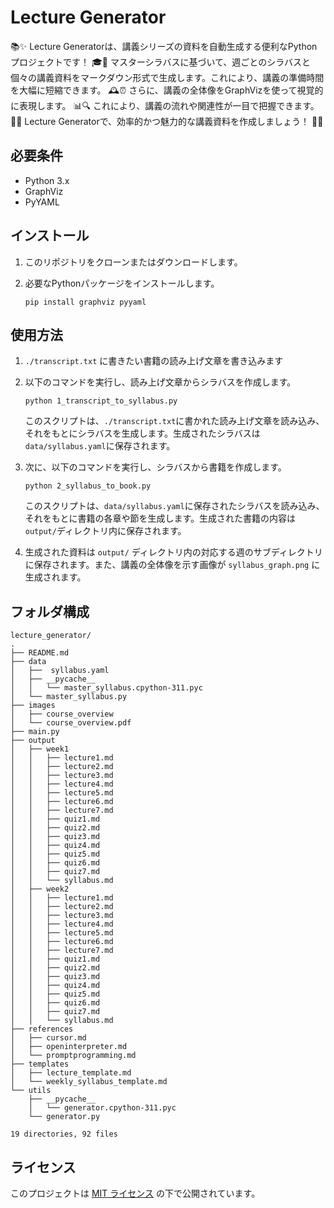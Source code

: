 # Lecture Generator

📚✨ Lecture Generatorは、講義シリーズの資料を自動生成する便利なPythonプロジェクトです！ 🎓📝 マスターシラバスに基づいて、週ごとのシラバスと個々の講義資料をマークダウン形式で生成します。これにより、講義の準備時間を大幅に短縮できます。 🕰️⏰ さらに、講義の全体像をGraphVizを使って視覚的に表現します。 📊🔍 これにより、講義の流れや関連性が一目で把握できます。 🌿🔗 Lecture Generatorで、効率的かつ魅力的な講義資料を作成しましょう！ 💪😊

## 必要条件

- Python 3.x
- GraphViz
- PyYAML

## インストール

1. このリポジトリをクローンまたはダウンロードします。

2. 必要なPythonパッケージをインストールします。
   ```
   pip install graphviz pyyaml
   ```

## 使用方法

1. `./transcript.txt` に書きたい書籍の読み上げ文章を書き込みます
2. 以下のコマンドを実行し、読み上げ文章からシラバスを作成します。
   ```
   python 1_transcript_to_syllabus.py
   ```
   このスクリプトは、`./transcript.txt`に書かれた読み上げ文章を読み込み、それをもとにシラバスを生成します。生成されたシラバスは`data/syllabus.yaml`に保存されます。

3. 次に、以下のコマンドを実行し、シラバスから書籍を作成します。
   ```
   python 2_syllabus_to_book.py
   ```
   このスクリプトは、`data/syllabus.yaml`に保存されたシラバスを読み込み、それをもとに書籍の各章や節を生成します。生成された書籍の内容は`output/`ディレクトリ内に保存されます。


4. 生成された資料は `output/` ディレクトリ内の対応する週のサブディレクトリに保存されます。また、講義の全体像を示す画像が `syllabus_graph.png` に生成されます。

## フォルダ構成

```
lecture_generator/
.
├── README.md
├── data
│   ├──  syllabus.yaml
│   ├── __pycache__
│   │   └── master_syllabus.cpython-311.pyc
│   └── master_syllabus.py
├── images
│   ├── course_overview
│   └── course_overview.pdf
├── main.py
├── output
│   ├── week1
│   │   ├── lecture1.md
│   │   ├── lecture2.md
│   │   ├── lecture3.md
│   │   ├── lecture4.md
│   │   ├── lecture5.md
│   │   ├── lecture6.md
│   │   ├── lecture7.md
│   │   ├── quiz1.md
│   │   ├── quiz2.md
│   │   ├── quiz3.md
│   │   ├── quiz4.md
│   │   ├── quiz5.md
│   │   ├── quiz6.md
│   │   ├── quiz7.md
│   │   └── syllabus.md
│   ├── week2
│   │   ├── lecture1.md
│   │   ├── lecture2.md
│   │   ├── lecture3.md
│   │   ├── lecture4.md
│   │   ├── lecture5.md
│   │   ├── lecture6.md
│   │   ├── lecture7.md
│   │   ├── quiz1.md
│   │   ├── quiz2.md
│   │   ├── quiz3.md
│   │   ├── quiz4.md
│   │   ├── quiz5.md
│   │   ├── quiz6.md
│   │   ├── quiz7.md
│   │   └── syllabus.md
├── references
│   ├── cursor.md
│   ├── openinterpreter.md
│   └── promptprogramming.md
├── templates
│   ├── lecture_template.md
│   └── weekly_syllabus_template.md
└── utils
    ├── __pycache__
    │   └── generator.cpython-311.pyc
    └── generator.py

19 directories, 92 files

```

## ライセンス

このプロジェクトは [MIT ライセンス](LICENSE) の下で公開されています。

